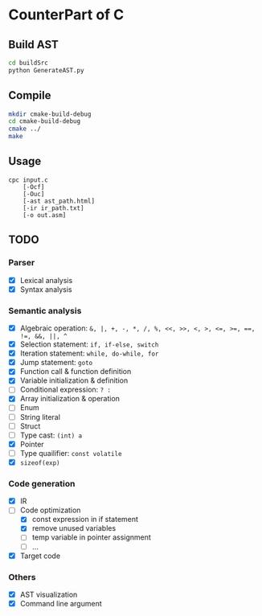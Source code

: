 # CounterPart of C

## Build AST
```bash
cd buildSrc
python GenerateAST.py
```

## Compile
```bash
mkdir cmake-build-debug
cd cmake-build-debug
cmake ../
make
```

## Usage
```
cpc input.c
    [-Ocf]
    [-Ouc]
    [-ast ast_path.html] 
    [-ir ir_path.txt]
    [-o out.asm]
```

## TODO

### Parser
- [X] Lexical analysis
- [X] Syntax analysis

### Semantic analysis
- [X] Algebraic operation: `&, |, +, -, *, /, %, <<, >>, <, >, <=, >=, ==, !=, &&, ||, ^`
- [X] Selection statement: `if, if-else, switch`
- [X] Iteration statement: `while, do-while, for`
- [X] Jump statement: `goto`
- [X] Function call & function definition
- [X] Variable initialization & definition
- [ ] Conditional expression: ` ? : `
- [X] Array initialization & operation
- [ ] Enum
- [ ] String literal
- [ ] Struct
- [ ] Type cast: `(int) a`
- [X] Pointer
- [ ] Type quailifier: `const volatile`
- [X] `sizeof(exp)`

### Code generation
- [X] IR
- [ ] Code optimization
    - [X] const expression in if statement
    - [X] remove unused variables
    - [ ] temp variable in pointer assignment
    - [ ] ...
- [X] Target code

### Others
- [X] AST visualization
- [X] Command line argument
